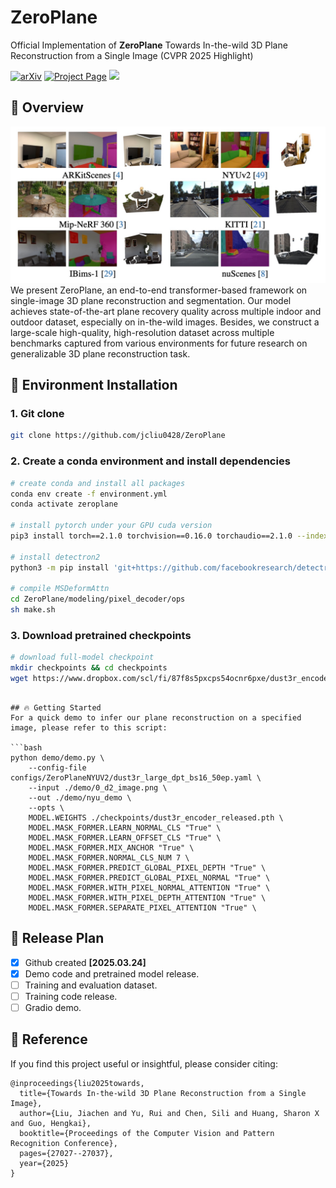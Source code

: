 # ZeroPlane
Official Implementation of **ZeroPlane** Towards In-the-wild 3D Plane Reconstruction from a Single Image (CVPR 2025 Highlight)

<a href="https://arxiv.org/pdf/2506.02493"><img src="https://img.shields.io/badge/arXiv-2506.02493-b31b1b" alt="arXiv"></a> <a href="https://github.com/jcliu0428/ZeroPlane"><img src="https://img.shields.io/badge/Project_Page-green" alt="Project Page"></a> <a href=""><img src="https://img.shields.io/badge/%F0%9F%A4%97%20Hugging%20Face-Demo-blue"></a>


## 📖 Overview
![Zeroplane](imgs/teaser.png)
We present ZeroPlane, an end-to-end transformer-based framework on single-image 3D plane reconstruction and segmentation. Our model achieves state-of-the-art plane recovery quality across multiple indoor and outdoor dataset, especially on in-the-wild images. Besides, we construct a large-scale high-quality, high-resolution dataset across multiple benchmarks captured from various environments for future research on generalizable 3D plane reconstruction task.

## 🔨 Environment Installation
### 1. Git clone

```bash
git clone https://github.com/jcliu0428/ZeroPlane
```
### 2. Create a conda environment and install dependencies

```bash
# create conda and install all packages
conda env create -f environment.yml
conda activate zeroplane

# install pytorch under your GPU cuda version
pip3 install torch==2.1.0 torchvision==0.16.0 torchaudio==2.1.0 --index-url https://download.pytorch.org/whl/cu121

# install detectron2
python3 -m pip install 'git+https://github.com/facebookresearch/detectron2.git'

# compile MSDeformAttn
cd ZeroPlane/modeling/pixel_decoder/ops
sh make.sh
```

### 3. Download pretrained checkpoints

```bash
# download full-model checkpoint
mkdir checkpoints && cd checkpoints
wget https://www.dropbox.com/scl/fi/87f8s5pxcps54ocnr6pxe/dust3r_encoder_released.pth?rlkey=c9eenh0dul15rlt6ucpf3yx67&st=fo19yrg0&dl=0 -O dust3r_encoder_released.pth
```
```

## 🔥 Getting Started
For a quick demo to infer our plane reconstruction on a specified image, please refer to this script:

```bash
python demo/demo.py \
    --config-file configs/ZeroPlaneNYUV2/dust3r_large_dpt_bs16_50ep.yaml \
    --input ./demo/0_d2_image.png \
    --out ./demo/nyu_demo \
    --opts \
    MODEL.WEIGHTS ./checkpoints/dust3r_encoder_released.pth \
    MODEL.MASK_FORMER.LEARN_NORMAL_CLS "True" \
    MODEL.MASK_FORMER.LEARN_OFFSET_CLS "True" \
    MODEL.MASK_FORMER.MIX_ANCHOR "True" \
    MODEL.MASK_FORMER.NORMAL_CLS_NUM 7 \
    MODEL.MASK_FORMER.PREDICT_GLOBAL_PIXEL_DEPTH "True" \
    MODEL.MASK_FORMER.PREDICT_GLOBAL_PIXEL_NORMAL "True" \
    MODEL.MASK_FORMER.WITH_PIXEL_NORMAL_ATTENTION "True" \
    MODEL.MASK_FORMER.WITH_PIXEL_DEPTH_ATTENTION "True" \
    MODEL.MASK_FORMER.SEPARATE_PIXEL_ATTENTION "True" \
```

## 🚀 Release Plan
* [x] Github created **[2025.03.24]**
* [x] Demo code and pretrained model release.
* [ ] Training and evaluation dataset.
* [ ] Training code release. 
* [ ] Gradio demo.

## 📜 Reference
If you find this project useful or insightful, please consider citing:
```
@inproceedings{liu2025towards,
  title={Towards In-the-wild 3D Plane Reconstruction from a Single Image},
  author={Liu, Jiachen and Yu, Rui and Chen, Sili and Huang, Sharon X and Guo, Hengkai},
  booktitle={Proceedings of the Computer Vision and Pattern Recognition Conference},
  pages={27027--27037},
  year={2025}
}
```
